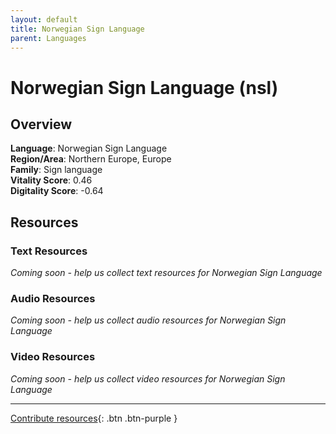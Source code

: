 ```yaml
---
layout: default
title: Norwegian Sign Language
parent: Languages
---
```


# Norwegian Sign Language (nsl)

## Overview

**Language**: Norwegian Sign Language  
**Region/Area**: Northern Europe, Europe  
**Family**: Sign language  
**Vitality Score**: 0.46  
**Digitality Score**: -0.64  

## Resources

### Text Resources
*Coming soon - help us collect text resources for Norwegian Sign Language*

### Audio Resources
*Coming soon - help us collect audio resources for Norwegian Sign Language*

### Video Resources
*Coming soon - help us collect video resources for Norwegian Sign Language*

---

[Contribute resources](https://fairtrain.github.io/){: .btn .btn-purple }
